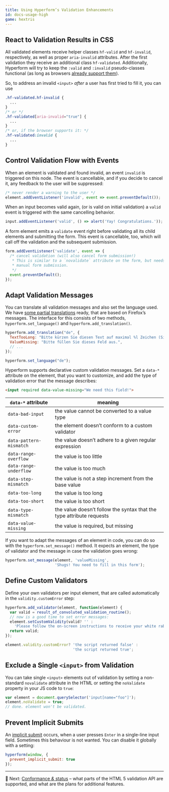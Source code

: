```yaml
---
title: Using Hyperform’s Validation Enhancements
id: docs-usage-high
game: hextris
---
```


## React to Validation Results in CSS

All validated elements receive helper classes `hf-valid` and `hf-invalid`,
respectively, as well as proper `aria-invalid` attributes. After the first
validation they receive an additional class `hf-validated`. Additionally,
Hyperform will try to keep the `:valid` and `:invalid` pseudo-classes
functional (as long as browsers [already support
them](http://caniuse.com/#feat=form-validation)).

So, to address an invalid `<input>` _after_ a user has first tried to fill it,
you can use

```css
.hf-validated.hf-invalid {
  ...
}
/* or */
.hf-validated[aria-invalid="true"] {
  ...
}
/* or, if the browser supports it: */
.hf-validated:invalid {
  ...
}
```


## Control Validation Flow with Events

When an element is validated and found invalid, an event `invalid` is triggered
on this node. The event is cancellable, and if you decide to cancel it, any
feedback to the user will be suppressed:

```js
/* never render a warning to the user */
element.addEventListener('invalid', event => event.preventDefault());
```

When an input becomes valid again, (or is valid on initial validation) a
`valid` event is triggered with the same cancelling behavior.

```js
input.addEventListener('valid', () => alert('Yay! Congratulations.'));
```

A form element emits a `validate` event right before validating all its child
elements and submitting the form. This event is cancellable, too, which will
call off the validation and the subsequent submission.

```js
form.addEventListener('validate', event => {
  /* cancel validation (will also cancel form submission!)
   * This is similar to a `novalidate` attribute on the form, but needs
   * manual form submission.
   */
  event.preventDefault();
});
```


## Adapt Validation Messages

You can translate all validation messages and also set the language used. We
have [some partial translations](https://github.com/hyperform/hyperform-l10n)
ready, that are based on Firefox’s messages. The interface for this consists
of two methods, `hyperform.set_language()` and `hyperform.add_translation()`.

```js
hyperform.add_translation("de", {
  TextTooLong: "Bitte kürzen Sie diesen Text auf maximal %l Zeichen (Sie verwenden derzeit %l Zeichen).",
  ValueMissing: "Bitte füllen Sie dieses Feld aus.",
  // ...
});

hyperform.set_language("de");
```


Hyperform supports declarative custom validation messages. Set a `data-*`
attribute on the element, that you want to customize, and add the type of
validation error that the message describes:

```html
<input required data-value-missing="We need this field!">
```

| `data-*` attribute      | meaning |
| ----------------------- | ------- |
| `data-bad-input`        | the value cannot be converted to a value type |
| `data-custom-error`     | the element doesn’t conform to a custom validator |
| `data-pattern-mismatch` | the value doesn’t adhere to a given regular expression |
| `data-range-overflow`   | the value is too little |
| `data-range-underflow`  | the value is too much |
| `data-step-mismatch`    | the value is not a step increment from the base value |
| `data-too-long`         | the value is too long |
| `data-too-short`        | the value is too short |
| `data-type-mismatch`    | the value doesn’t follow the syntax that the type attribute requests |
| `data-value-missing`    | the value is required, but missing |

If you want to adapt the messages of an element in code, you can do so with the
`hyperform.set_message()` method. It expects an element, the type of validator
and the message in case the validation goes wrong:

```js
hyperform.set_message(element, 'valueMissing',
                      'Shugs! You need to fill in this form');
```

## Define Custom Validators

Define your own validators per input element, that are called automatically in
the `validity.customError` step:

```js
hyperform.add_validator(element, function(element) {
  var valid = result_of_convoluted_validation_routine();
  // now is a good time to set error messages:
  element.setCustomValidity(valid? '' :
    'Please follow the on-screen instructions to receive your white rabbit.');
  return valid;
});

element.validity.customError? 'the script returned false' :
                              'the script returned true';
```

## Exclude a Single `<input>` from Validation

You can take single `<input>` elements out of validation by setting a
non-standard `novalidate` attribute in the HTML or setting the `noValidate`
property in your JS code to `true`:

```js
var element = document.querySelector('input[name="foo"]');
element.noValidate = true;
// done. element won't be validated.
```

## Prevent Implicit Submits

An [implicit
submit](https://www.w3.org/TR/html5/forms.html#implicit-submission) occurs,
when a user presses `Enter` in a single-line input field. Sometimes this
behaviour is not wanted. You can disable it globally with a setting:

```js
hyperform(window, {
  prevent_implicit_submit: true
});
```

----

:gem: Next: [Conformance _&_ status](status.html) – what parts of the HTML 5
validation API are supported, and what are the plans for additional features.

